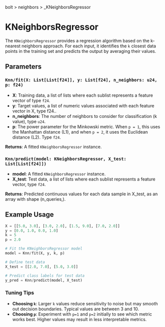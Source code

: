 bolt > neighbors > _KNeighborsRegressor
# KNeighborsRegressor

The `KNeighborsRegressor` provides a regression algorithm based on the k-nearest neighbors approach. For each input, it identifies the `k` closest data points in the training set and predicts the output by averaging their values.

## Parameters

### `Knn/fit(X: List[List[f24]], y: List[f24], n_neighbors: u24, p: f24)`

- **X**: Training data, a list of lists where each sublist represents a feature vector of type `f24`.
- **y**: Target values, a list of numeric values associated with each feature vector in X, type f24..
- **n_neighbors**: The number of neighbors to consider for classification (k value), type `u24`.
- **p**: The power parameter for the Minkowski metric. When `p = 1`, this uses the Manhattan distance (L1), and when `p = 2`, it uses the Euclidean distance (L2). Type `f24`.

**Returns**: A fitted `KNeighborsRegressor` instance.

### `Knn/predict(model: KNeighborsRegressor, X_test: List[List[f24]])`

- **model**: A fitted `KNeighborsRegressor` instance.
- **X_test**: Test data, a list of lists where each sublist represents a feature vector, type `f24`.

**Returns**: Predicted continuous values for each data sample in X_test, as an array with shape (n_queries,).

## Example Usage

```python
X = [[5.0, 3.0], [3.0, 2.0], [1.5, 9.0], [7.0, 2.0]]
y = [0.0, 1.0, 0.0, 1.0]
k = 5
p = 2.0

# Fit the KNeighborsRegressor model
model = Knn/fit(X, y, k, p)

# Define test data
X_test = [[2.0, 7.0], [5.0, 3.0]]

# Predict class labels for test data
y_pred = Knn/predict(model, X_test)
```

### Tuning Tips

- **Choosing `k`**: Larger `k` values reduce sensitivity to noise but may smooth out decision boundaries. Typical values are between 3 and 10.
- **Choosing `p`**: Experiment with `p=1` and `p=2` initially to see which metric works best. Higher values may result in less interpretable metrics.